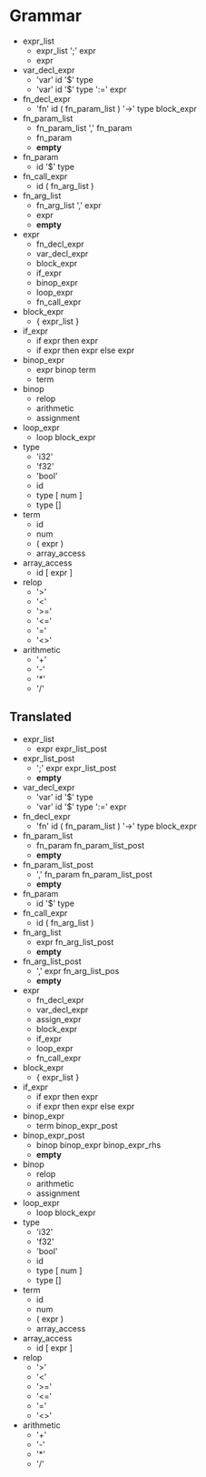 # Grammar

- expr_list
  - expr_list ';' expr
  - expr
- var_decl_expr
  - 'var' id '$' type
  - 'var' id '$' type ':=' expr
- fn_decl_expr
  - 'fn' id ( fn_param_list ) '->' type block_expr
- fn_param_list
  - fn_param_list ',' fn_param
  - fn_param
  - **empty**
- fn_param
  - id '$' type
- fn_call_expr
  - id ( fn_arg_list )
- fn_arg_list
  - fn_arg_list ',' expr
  - expr
  - **empty**
- expr
  - fn_decl_expr
  - var_decl_expr
  - block_expr
  - if_expr
  - binop_expr
  - loop_expr
  - fn_call_expr
- block_expr
  - { expr_list }
- if_expr
  - if expr then expr
  - if expr then expr else expr
- binop_expr
  - expr binop term
  - term
- binop
  - relop
  - arithmetic
  - assignment
- loop_expr
  - loop block_expr
- type
  - 'i32'
  - 'f32'
  - 'bool'
  - id
  - type [ num ]
  - type []
- term
  - id
  - num
  - ( expr )
  - array_access
- array_access
  - id [ expr ]
- relop
  - '>'
  - '<'
  - '>='
  - '<='
  - '='
  - '<>'
- arithmetic
  - '+'
  - '-'
  - '*'
  - '/'

## Translated

- expr_list
  - expr expr_list_post
- expr_list_post
  - ';' expr expr_list_post
  - **empty**
- var_decl_expr
  - 'var' id '$' type
  - 'var' id '$' type ':=' expr
- fn_decl_expr
  - 'fn' id ( fn_param_list ) '->' type block_expr
- fn_param_list
  - fn_param fn_param_list_post
  - **empty**
- fn_param_list_post
  - ',' fn_param fn_param_list_post
  - **empty**
- fn_param
  - id '$' type
- fn_call_expr
  - id ( fn_arg_list )
- fn_arg_list
  - expr fn_arg_list_post
  - **empty**
- fn_arg_list_post
  - ',' expr fn_arg_list_pos
  - **empty**
- expr
  - fn_decl_expr
  - var_decl_expr
  - assign_expr
  - block_expr
  - if_expr
  - loop_expr
  - fn_call_expr
- block_expr
  - { expr_list }
- if_expr
  - if expr then expr
  - if expr then expr else expr
- binop_expr
  - term binop_expr_post
- binop_expr_post
  - binop binop_expr binop_expr_rhs
  - **empty**
- binop
  - relop
  - arithmetic
  - assignment
- loop_expr
  - loop block_expr
- type
  - 'i32'
  - 'f32'
  - 'bool'
  - id
  - type [ num ]
  - type []
- term
  - id
  - num
  - ( expr )
  - array_access
- array_access
  - id [ expr ]
- relop
  - '>'
  - '<'
  - '>='
  - '<='
  - '='
  - '<>'
- arithmetic
  - '+'
  - '-'
  - '*'
  - '/'